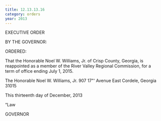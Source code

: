 ```yaml
---
title: 12.13.13.16
category: orders
year: 2013
---
```

 

EXECUTIVE ORDER

BY THE GOVERNOR:

ORDERED:

That the Honorable Noel W. Williams, Jr. of Crisp County,
Georgia, is reappointed as a member of the River Valley Regional
Commission, for a term of office ending July 1, 2015.

The Honorable Noel W. Williams, Jr.
907 17"‘ Avenue East
Cordele, Georgia 31015

This thirteenth day of December, 2013

“Law

GOVERNOR


